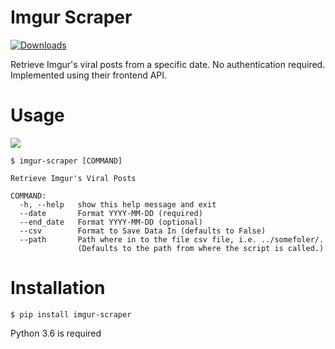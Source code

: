 # Imgur Scraper
[![Downloads](https://pepy.tech/badge/imgur-scraper)](https://pepy.tech/project/imgur-scraper) 

Retrieve Imgur's viral posts from a specific date. No authentication required. Implemented using their frontend API.

# Usage
![](https://media.giphy.com/media/XEsOArXReypYJigPsf/giphy.gif)
```
$ imgur-scraper [COMMAND]

Retrieve Imgur's Viral Posts

COMMAND:
  -h, --help   show this help message and exit
  --date       Format YYYY-MM-DD (required)
  --end_date   Format YYYY-MM-DD (optional)
  --csv        Format to Save Data In (defaults to False)
  --path       Path where in to the file csv file, i.e. ../somefoler/.
               (Defaults to the path from where the script is called.)

```

# Installation
```
$ pip install imgur-scraper
```

Python 3.6 is required
